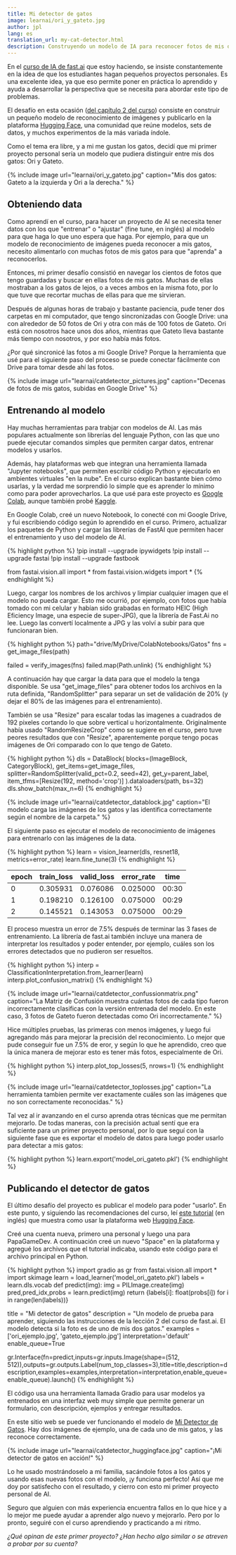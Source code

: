```yaml
---
title: Mi detector de gatos
image: learnai/ori_y_gateto.jpg
author: jpl
lang: es
translation_url: my-cat-detector.html
description: Construyendo un modelo de IA para reconocer fotos de mis dos gatos.
---
```


En el [curso de IA de fast.ai](https://course.fast.ai/) que estoy haciendo, se insiste constantemente en la idea de que los estudiantes hagan pequeños proyectos personales. Es una excelente idea, ya que eso permite poner en práctica lo aprendido y ayuda a desarrollar la perspectiva que se necesita para abordar este tipo de problemas.

El desafío en esta ocasión ([del capítulo 2 del curso](https://github.com/fastai/fastbook/blob/master/02_production.ipynb)) consiste en construir un pequeño modelo de reconocimiento de imágenes y publicarlo en la plataforma [Hugging Face](https://huggingface.co/), una comunidad que reúne modelos, sets de datos, y muchos experimentos de la más variada índole.

Como el tema era libre, y a mi me gustan los gatos, decidí que mi primer proyecto personal sería un modelo que pudiera distinguir entre mis dos gatos: Ori y Gateto.

{% include image url="learnai/ori_y_gateto.jpg" caption="Mis dos gatos: Gateto a la izquierda y Ori a la derecha." %}

## Obteniendo data

Como aprendí en el curso, para hacer un proyecto de AI se necesita tener datos con los que "entrenar" o "ajustar" (fine tune, en inglés) al modelo para que haga lo que uno espera que haga. Por ejemplo, para que un modelo de reconocimiento de imágenes pueda reconocer a mis gatos, necesito alimentarlo con muchas fotos de mis gatos para que "aprenda" a reconocerlos.

Entonces, mi primer desafío consistió en navegar los cientos de fotos que tengo guardadas y buscar en ellas fotos de mis gatos. Muchas de ellas mostraban a los gatos de lejos, o a veces ambos en la misma foto, por lo que tuve que recortar muchas de ellas para que me sirvieran.

Después de algunas horas de trabajo y bastante paciencia, pude tener dos carpetas en mi computador, que tengo sincronizadas con Google Drive: una con alrededor de 50 fotos de Ori y otra con más de 100 fotos de Gateto. Ori está con nosotros hace unos dos años, mientras que Gateto lleva bastante más tiempo con nosotros, y por eso había más fotos.

¿Por qué sincronicé las fotos a mi Google Drive? Porque la herramienta que usé para el siguiente paso del proceso se puede conectar fácilmente con Drive para tomar desde ahí las fotos.

{% include image url="learnai/catdetector_pictures.jpg" caption="Decenas de fotos de mis gatos, subidas en Google Drive" %}

## Entrenando al modelo

Hay muchas herramientas para trabjar con modelos de AI. Las más populares actualmente son librerías del lenguaje Python, con las que uno puede ejecutar comandos simples que permiten cargar datos, entrenar modelos y usarlos.

Además, hay plataformas web que integran una herramienta llamada "Jupyter notebooks", que permiten escribir código Python y ejecutarlo en ambientes virtuales "en la nube". En el curso explican bastante bien cómo usarlas, y la verdad me sorprendió lo simple que es aprender lo mínimo como para poder aprovecharlos. La que usé para este proyecto es [Google Colab](https://colab.research.google.com/), aunque también probé [Kaggle](https://www.kaggle.com/).

En Google Colab, creé un nuevo Notebook, lo conecté con mi Google Drive, y fui escribiendo código según lo aprendido en el curso. Primero, actualizar los paquetes de Python y cargar las librerías de FastAI que permiten hacer el entrenamiento y uso del modelo de AI.

{% highlight python %}
!pip install --upgrade ipywidgets
!pip install --upgrade fastai
!pip install --upgrade fastbook

from fastai.vision.all import *
from fastai.vision.widgets import *
{% endhighlight %}

Luego, cargar los nombres de los archivos y limpiar cualquier imagen que el modelo no pueda cargar. Esto me ocurrió, por ejemplo, con fotos que había tomado con mi celular y habían sido grabadas en formato HEIC (High Eficiency Image, una especie de super-JPG), que la librería de Fast.Ai no lee. Luego las convertí localmente a JPG y las volví a subir para que funcionaran bien.

{% highlight python %}
path="drive/MyDrive/ColabNotebooks/Gatos"
fns = get_image_files(path)

failed = verify_images(fns)
failed.map(Path.unlink)
{% endhighlight %}

A continuación hay que cargar la data para que el modelo la tenga disponible. Se usa "get_image_files" para obtener todos los archivos en la ruta definida, "RandomSplitter" para separar un set de validación de 20% (y dejar el 80% de las imágenes para el entrenamiento).

También se usa "Resize" para escalar todas las imagenes a cuadrados de 192 pixeles cortando lo que sobre vertical u horizontalmente. Originalmente había usado "RandomResizeCrop" como se sugiere en el curso, pero tuve peores resultados que con "Resize", aparentemente porque tengo pocas imágenes de Ori comparado con lo que tengo de Gateto.

{% highlight python %}
dls = DataBlock(
    blocks=(ImageBlock, CategoryBlock),
    get_items=get_image_files,
    splitter=RandomSplitter(valid_pct=0.2, seed=42),
    get_y=parent_label,
    item_tfms=[Resize(192, method='crop')]
).dataloaders(path, bs=32)
dls.show_batch(max_n=6)
{% endhighlight %}

{% include image url="learnai/catdetector_datablock.jpg" caption="El modelo carga las imágenes de los gatos y las identifica correctamente según el nombre de la carpeta." %}

El siguiente paso es ejecutar el modelo de reconocimiento de imágenes para entrenarlo con las imágenes de la data.

{% highlight python %}
learn = vision_learner(dls, resnet18, metrics=error_rate)
learn.fine_tune(3)
{% endhighlight %}

epoch|train_loss|valid_loss|error_rate|time
---|---|---|---|---
0|0.305931|0.076086|0.025000|00:30
1|0.198210|0.126100|0.075000|00:29
2|0.145521|0.143053|0.075000|00:29

El proceso muestra un error de 7.5% después de terminar las 3 fases de entrenamiento. La librería de fast.ai también incluye una manera de interpretar los resultados y poder entender, por ejemplo, cuáles son los errores detectados que no pudieron ser resueltos.

{% highlight python %}
interp = ClassificationInterpretation.from_learner(learn)
interp.plot_confusion_matrix()
{% endhighlight %}

{% include image url="learnai/catdetector_confussionmatrix.png" caption="La Matriz de Confusión muestra cuántas fotos de cada tipo fueron incorrectamente clasificas con la versión entrenada del modelo. En este caso, 3 fotos de Gateto fueron detectadas como Ori incorrectamente." %}

Hice múltiples pruebas, las primeras con menos imágenes, y luego fui agregando más para mejorar la precisión del reconocimiento. Lo mejor que pude conseguir fue un 7.5% de eror, y según lo que he aprendido, creo que la única manera de mejorar esto es tener más fotos, especialmente de Ori. 

{% highlight python %}
interp.plot_top_losses(5, nrows=1)
{% endhighlight %}

{% include image url="learnai/catdetector_toplosses.jpg" caption="La herramienta tambien permite ver exactamente cuáles son las imágenes que no son correctamente reconocidas." %}

Tal vez al ir avanzando en el curso aprenda otras técnicas que me permitan mejorarlo. De todas maneras, con la precisión actual sentí que era suficiente para un primer proyecto personal, por lo que seguí con la siguiente fase que es exportar el modelo de datos para luego poder usarlo para detectar a mis gatos:

{% highlight python %}
learn.export('model_ori_gateto.pkl')
{% endhighlight %}

## Publicando el detector de gatos

El último desafío del proyecto es publicar el modelo para poder "usarlo". En este punto, y siguiendo las recomendaciones del curso, leí [este tutorial](https://www.tanishq.ai/blog/gradio_hf_spaces_tutorial) (en inglés) que muestra como usar la plataforma web [Hugging Face](https://huggingface.co/).

Creé una cuenta nueva, primero una personal y luego una para PapaGameDev. A continuación creé un nuevo "Space" en la plataforma y agregué los archivos que el tutorial indicaba, usando este código para el archivo principal en Python.

{% highlight python %}
import gradio as gr
from fastai.vision.all import *
import skimage
learn = load_learner('model_ori_gateto.pkl')
labels = learn.dls.vocab
def predict(img):
    img = PILImage.create(img)
    pred,pred_idx,probs = learn.predict(img)
    return {labels[i]: float(probs[i]) for i in range(len(labels))}

title = "Mi detector de gatos"
description = "Un modelo de prueba para aprender, siguiendo las instrucciones de la lección 2 del curso de fast.ai. El modelo detecta si la foto es de uno de mis dos gatos."
examples = ['ori_ejemplo.jpg', 'gateto_ejemplo.jpg']
interpretation='default'
enable_queue=True

gr.Interface(fn=predict,inputs=gr.inputs.Image(shape=(512, 512)),outputs=gr.outputs.Label(num_top_classes=3),title=title,description=description,examples=examples,interpretation=interpretation,enable_queue=enable_queue).launch()
{% endhighlight %}

El código usa una herramienta llamada Gradio para usar modelos ya entrenados en una interfaz web muy simple que permite generar un formulario, con descripción, ejemplos y entregar resultados.

En este sitio web se puede ver funcionando el modelo de [Mi Detector de Gatos](https://huggingface.co/spaces/papagamedev/mycatdetector). Hay dos imágenes de ejemplo, una de cada uno de mis gatos, y las reconoce correctamente. 

{% include image url="learnai/catdetector_huggingface.jpg" caption="¡Mi detector de gatos en acción!" %}

Lo he usado mostrándoselo a mi familia, sacándole fotos a los gatos y usando esas nuevas fotos con el modelo, ¡y funciona perfecto! Así que me doy por satisfecho con el resultado, y cierro con esto mi primer proyecto personal de AI. 

Seguro que alguien con más experiencia encuentra fallos en lo que hice y a lo mejor me puede ayudar a aprender algo nuevo y mejorarlo. Pero por lo pronto, seguiré con el curso aprendiendo y practicando a mi ritmo.

*¿Qué opinan de este primer proyecto? ¿Han hecho algo similar o se atreven a probar por su cuenta?*
